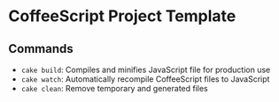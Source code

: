 # CoffeeScript Project Template

## Commands

* `cake build`: Compiles and minifies JavaScript file for production use
* `cake watch`: Automatically recompile CoffeeScript files to JavaScript
* `cake clean`: Remove temporary and generated files
